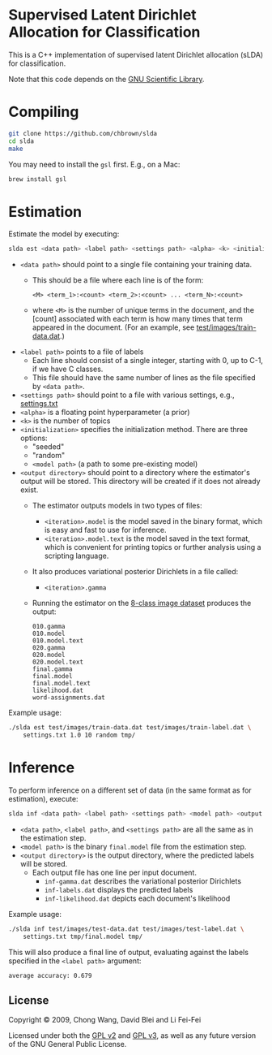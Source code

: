 # Supervised Latent Dirichlet Allocation for Classification

This is a C++ implementation of supervised latent Dirichlet allocation (sLDA)
for classification.

Note that this code depends on the [GNU Scientific Library](http://www.gnu.org/software/gsl/).

# Compiling

```bash
git clone https://github.com/chbrown/slda
cd slda
make
```

You may need to install the `gsl` first. E.g., on a Mac:

```bash
brew install gsl
```


# Estimation

Estimate the model by executing:

```bash
slda est <data path> <label path> <settings path> <alpha> <k> <initialization> <output directory>
```

* `<data path>` should point to a single file containing your training data.
    - This should be a file where each line is of the form:

          <M> <term_1>:<count> <term_2>:<count> ... <term_N>:<count>

    - where `<M>` is the number of unique terms in the document, and the
      [count] associated with each term is how many times that term appeared
      in the document. (For an example, see [test/images/train-data.dat](test/images/train-data.dat).)
* `<label path>` points to a file of labels
    - Each line should consist of a single integer, starting with 0, up to C-1, if we have C classes.
    - This file should have the same number of lines as the file specified by `<data path>`.
* `<settings path>` should point to a file with various settings, e.g., [settings.txt](settings.txt)
* `<alpha>` is a floating point hyperparameter (a prior)
* `<k>` is the number of topics
* `<initialization>` specifies the initialization method. There are three options:
    - "seeded"
    - "random"
    - `<model path>` (a path to some pre-existing model)
* `<output directory>` should point to a directory where the estimator's output will be stored.
  This directory will be created if it does not already exist.
    - The estimator outputs models in two types of files:
        + `<iteration>.model` is the model saved in the binary format, which is easy and
          fast to use for inference.
        + `<iteration>.model.text` is the model saved in the text format, which is
          convenient for printing topics or further analysis using a scripting language.
    - It also produces variational posterior Dirichlets in a file called:
        + `<iteration>.gamma`
    - Running the estimator on the [8-class image dataset](http://labelme.csail.mit.edu/) produces the output:

          010.gamma
          010.model
          010.model.text
          020.gamma
          020.model
          020.model.text
          final.gamma
          final.model
          final.model.text
          likelihood.dat
          word-assignments.dat

Example usage:

```bash
./slda est test/images/train-data.dat test/images/train-label.dat \
    settings.txt 1.0 10 random tmp/
```


# Inference

To perform inference on a different set of data (in the same format as
for estimation), execute:

```bash
slda inf <data path> <label path> <settings path> <model path> <output directory>
```

* `<data path>`, `<label path>`, and `<settings path>` are all the same as in the estimation step.
* `<model path>` is the binary `final.model` file from the estimation step.
* `<output directory>` is the output directory, where the predicted labels will be stored.
    - Each output file has one line per input document.
        + `inf-gamma.dat` describes the variational posterior Dirichlets
        + `inf-labels.dat` displays the predicted labels
        + `inf-likelihood.dat` depicts each document's likelihood

Example usage:

```bash
./slda inf test/images/test-data.dat test/images/test-label.dat \
    settings.txt tmp/final.model tmp/
```

This will also produce a final line of output, evaluating against the labels
specified in the `<label path>` argument:

    average accuracy: 0.679


## License

Copyright © 2009, Chong Wang, David Blei and Li Fei-Fei

Licensed under both the [GPL v2](LICENSE) and [GPL v3](LICENSE),
as well as any future version of the GNU General Public License.
